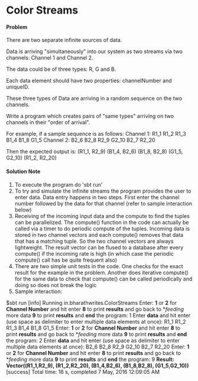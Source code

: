 Color Streams
======================

#### Problem

There are two separate infinite sources of data.

Data is arriving "simultaneously" into our system as two streams via two channels: Channel 1 and Channel 2.

The data could be of three types: R, G and B.

Each data element should have two properties: channelNumber and uniqueID.

These three types of Data are arriving in a random sequence on the two channels.

Write a program which creates pairs of "same types" arriving on two channels in their "order of arrival".

For example, if a sample sequence is as follows:
Channel 1: R1_1 R1_2 R1_3 B1_4 B1_8 G1_5
Channel 2: B2_6 B2_8 R2_9 G2_10 B2_7 R2_20

Then the expected output is:
(R1_1, R2_9) (B1_4, B2_6) (B1_8, B2_8) (G1_5, G2_10) (R1_2, R2_20)

#### Solution Note

1. To execute the program do 'sbt run'
2. To try and simulate the infinite streams the program provides the 
user to enter data. Data entry happens in two steps. First enter the 
channel number followed by the data for that channel (refer to sample 
interaction below)
3. Receiving of the incoming input data and the compute to find the tuples
can be parallelized. The compute() function in the code can actually be 
called via a timer to do periodic compute of the tuples. Incoming data 
is stored in two channel vectors and each compute() removes that data that 
has a matching tuple. So the two channel vectors are always lightweight. 
The result vector can be flused to a database after every compute() if the 
incoming rate is high (in which case the periodic compute() call has be quite
frequent also)
4. There are two simple unit tests in the code. One checks for the exact 
result for the example in the problem. Another does iterative compute() 
for the same data to check that compute() can be called periodically and 
doing so does not break the logic
5. Sample interaction:

$sbt run
[info] Running in.bharathwrites.ColorStreams
Enter:
**1** or **2** for **Channel Number** and hit enter
**8** to print **results** and go back to **feeding* more data
**9** to print **results** and **end** the program:
1
Enter **data** and hit enter (use space as delimiter to enter multiple data elements at once):
R1_1 R1_2 R1_3 B1_4 B1_8 G1_5
Enter:
**1** or **2** for **Channel Number** and hit enter
**8** to print **results** and go back to **feeding* more data
**9** to print **results** and **end** the program:
2
Enter **data** and hit enter (use space as delimiter to enter multiple data elements at once):
B2_6 B2_8 R2_9 G2_10 B2_7 R2_20
Enter:
**1** or **2** for **Channel Number** and hit enter
**8** to print **results** and go back to **feeding* more data
**9** to print **results** and **end** the program:
9
**Result: Vector((R1_1,R2_9), (R1_2,R2_20), (B1_4,B2_6), (B1_8,B2_8), (G1_5,G2_10))**
[success] Total time: 16 s, completed 7 May, 2016 12:09:05 AM
